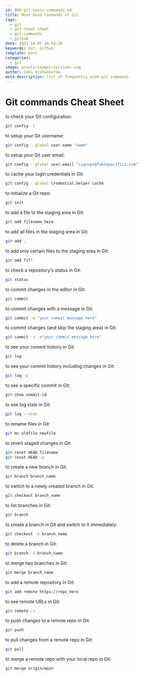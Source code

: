 ```yaml
---
id: 008-git-basic-commands.md
title: Most Used Commands of Git
tags: 
  - git
  - git cheat sheet
  - git-commands
  - github
date: 2021-10-07 10:53:39  
keywords: Git, Github
template: post
categories:
  - git
image: assets/images/versionc.svg
author: Juhi Vishwakarma
meta-description: list of frequently used git commands
---
```


# Git commands Cheat Sheet

to check your Git configuration:  
```bash
git config -l
```

to setup your Git username:  
```bash
git config --global user.name "name"
```

to setup your Git user email:  
```bash
git config --global user.email "signups@fabiopacifici.com"
```

to cache your login credentials in Git:  
```bash
git config --global credential.helper cache
```

to initialize a Git repo:  
```bash
git init
```

to add a file to the staging area in Git:  
```bash
git add filename_here
```

to add all files in the staging area in Git:  
```bash
git add .
```

to add only certain files to the staging area in Git:  
```bash
git add fil*
```

to check a repository's status in Git:  
```bash
git status
```

to commit changes in the editor in Git:  
```bash
git commit
```

to commit changes with a message in Git:  
```bash
git commit -m "your commit message here"
```

to commit changes (and skip the staging area) in Git:  
```bash
git commit -a -m"your commit message here"
```

to see your commit history in Git:  
```bash
git log
```

to see your commit history including changes in Git:  
```bash
git log -p
```

to see a specific commit in Git:  
```bash
git show commit-id
```

to see log stats in Git:  
```bash
git log --stat
```

to rename files in Git:  
```bash
git mv oldfile newfile
```

to revert staged changes in Git:  
```bash
git reset HEAD filename
git reset HEAD -p
```

to create a new branch in Git:  
```bash
git branch branch_name
```

to switch to a newly created branch in Git:  
```bash
git checkout branch_name
```

to list branches in Git:  
```bash
git branch
```

to create a branch in Git and switch to it immediately:  
```bash
git checkout -b branch_name
```

to delete a branch in Git:  
```bash
git branch -d branch_name
```

to merge two branches in Git:  
```bash
git merge branch_name
```

to add a remote repository in Git:  
```bash
git add remote https://repo_here
```

to see remote URLs in Git:  
```bash
git remote -v
```

to push changes to a remote repo in Git:  
```bash
git push
```

to pull changes from a remote repo in Git:  
```bash
git pull
```

to merge a remote repo with your local repo in Git:  
```bash
git merge origin/main
```
